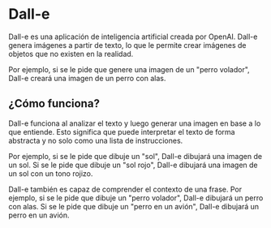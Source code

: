 # Dall-e

Dall-e es una aplicación de inteligencia artificial creada por OpenAI. Dall-e genera imágenes a partir de texto, lo que le permite crear imágenes de objetos que no existen en la realidad. 

Por ejemplo, si se le pide que genere una imagen de un "perro volador", Dall-e creará una imagen de un perro con alas. 

## ¿Cómo funciona?

Dall-e funciona al analizar el texto y luego generar una imagen en base a lo que entiende. Esto significa que puede interpretar el texto de forma abstracta y no solo como una lista de instrucciones. 

Por ejemplo, si se le pide que dibuje un "sol", Dall-e dibujará una imagen de un sol. Si se le pide que dibuje un "sol rojo", Dall-e dibujará una imagen de un sol con un tono rojizo. 

Dall-e también es capaz de comprender el contexto de una frase. Por ejemplo, si se le pide que dibuje un "perro volador", Dall-e dibujará un perro con alas. Si se le pide que dibuje un "perro en un avión", Dall-e dibujará un perro en un avión. 
